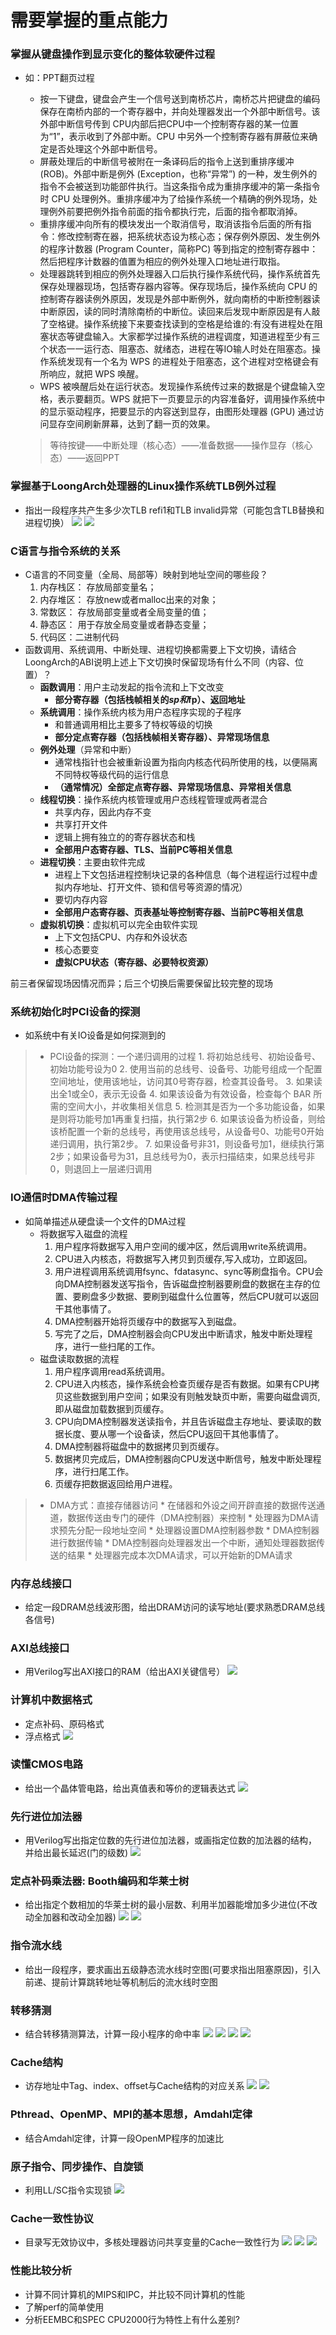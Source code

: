 # 需要掌握的重点能力
### 掌握从键盘操作到显示变化的整体软硬件过程
* 如：PPT翻页过程
    * 按一下键盘，键盘会产生一个信号送到南桥芯片，南桥芯片把键盘的编码保存在南桥内部的一个寄存器中，并向处理器发出一个外部中断信号。该外部中断信号传到 CPU内部后把CPU中一个控制寄存器的某一位置为“1”，表示收到了外部中断。CPU 中另外一个控制寄存器有屏蔽位来确定是否处理这个外部中断信号。
    * 屏蔽处理后的中断信号被附在一条译码后的指令上送到重排序缓冲 (ROB)。外部中断是例外 (Exception，也称“异常”) 的一种，发生例外的指令不会被送到功能部件执行。当这条指令成为重排序缓冲的第一条指令时 CPU 处理例外。重排序缓冲为了给操作系统一个精确的例外现场，处理例外前要把例外指令前面的指令都执行完，后面的指令都取消掉。
    * 重排序缓冲向所有的模块发出一个取消信号，取消该指令后面的所有指令：修改控制寄在器，把系统状态设为核心态；保存例外原因、发生例外的程序计数器 (Program Counter，简称PC) 等到指定的控制寄存器中：然后把程序计数器的值置为相应的例外处理入口地址进行取指。
    * 处理器跳转到相应的例外处理器入口后执行操作系统代码，操作系统首先保存处理器现场，包括寄存器内容等。保存现场后，操作系统向 CPU 的控制寄存器读例外原因，发现是外部中断例外，就向南桥的中断控制器读中断原因，读的同时清除南桥的中断位。读回来后发现中断原因是有人敲了空格键。操作系统接下来要查找读到的空格是给谁的:有没有进程处在阻塞状态等键盘输入。大家都学过操作系统的进程调度，知道进程至少有三个状态一一运行态、阻塞态、就绪态，进程在等IO输人时处在阻塞态。操作系统发现有一个名为 WPS 的进程处于阻塞态，这个进程对空格键会有所响应，就把 WPS 唤醒。
    * WPS 被唤醒后处在运行状态。发现操作系统传过来的数据是个键盘输入空格，表示要翻页。WPS 就把下一页要显示的内容准备好，调用操作系统中的显示驱动程序，把要显示的内容送到显存，由图形处理器 (GPU) 通过访问显存空间刷新屏幕，达到了翻一页的效果。
    
    > 等待按键——中断处理（核心态）——准备数据——操作显存（核心态）——返回PPT

### 掌握基于LoongArch处理器的Linux操作系统TLB例外过程
* 指出一段程序共产生多少次TLB refi1和TLB invalid异常（可能包含TLB替换和进程切换）
![](/pic/TLBQ.png)
![](/pic/TLBA.png)

### C语言与指令系统的关系
* C语言的不同变量（全局、局部等）映射到地址空间的哪些段？
    1. 内存栈区： 存放局部变量名；
    2. 内存堆区： 存放new或者malloc出来的对象；
    3. 常数区： 存放局部变量或者全局变量的值；
    4. 静态区： 用于存放全局变量或者静态变量；
    5. 代码区：二进制代码
* 函数调用、系统调用、中断处理、进程切换都需要上下文切换，请结合LoongArch的ABI说明上述上下文切换时保留现场有什么不同（内容、位置）？
    * **函数调用**：用户主动发起的指令流和上下文改变
        * **部分寄存器（包括栈帧相关的$sp和$fp）、返回地址**
    * **系统调用**：操作系统内核为用户态程序实现的子程序
        * 和普通调用相比主要多了特权等级的切换
        * **部分定点寄存器（包括栈帧相关寄存器）、异常现场信息**
    * **例外处理**（异常和中断）
        * 通常栈指针也会被重新设置为指向内核态代码所使用的栈，以便隔离不同特权等级代码的运行信息
        * **（通常情况）全部定点寄存器、异常现场信息、异常相关信息**
    * **线程切换**：操作系统内核管理或用户态线程管理或两者混合
        * 共享内存，因此内存不变
        * 共享打开文件
        * 逻辑上拥有独立的的寄存器状态和栈
        * **全部用户态寄存器、TLS、当前PC等相关信息**
    * **进程切换**：主要由软件完成
        * 进程上下文包括进程控制块记录的各种信息（每个进程运行过程中虚拟内存地址、打开文件、锁和信号等资源的情况）
        * 要切内存内容
        * **全部用户态寄存器、页表基址等控制寄存器、当前PC等相关信息**
    * **虚拟机切换**：虚拟机可以完全由软件实现
        * 上下文包括CPU、内存和外设状态
        * 核心态要变
        * **虚拟CPU状态（寄存器、必要特权资源）**

前三者保留现场因情况而异；后三个切换后需要保留比较完整的现场

### 系统初始化时PCI设备的探测
* 如系统中有关IO设备是如何探测到的
> * PCI设备的探测：一个递归调用的过程
    1. 将初始总线号、初始设备号、初始功能号设为0
    2. 使用当前的总线号、设备号、功能号组成一个配置空间地址，使用该地址，访问其0号寄存器，检查其设备号。
    3. 如果读出全1或全0，表示无设备
    4. 如果该设备为有效设备，检查每个 BAR 所需的空间大小，并收集相关信息
    5. 检测其是否为一个多功能设备，如果是则将功能号加1再重复扫描，执行第2步
    6. 如果该设备为桥设备，则给该桥配置一个新的总线号，再使用该总线号，从设备号0、功能号0开始递归调用，执行第2步。
    7. 如果设备号非31，则设备号加1，继续执行第2步；如果设备号为31，且总线号为0，表示扫描结束，如果总线号非0，则退回上一层递归调用

### IO通信时DMA传输过程
* 如简单描述从硬盘读一个文件的DMA过程
    * 将数据写入磁盘的流程
        1. 用户程序将数据写入用户空间的缓冲区，然后调用write系统调用。
        2. CPU进入内核态，将数据写入拷贝到页缓存,写入成功，立即返回。
        3. 用户进程调用系统调用fsync、fdatasync、sync等刷盘指令。CPU会向DMA控制器发送写指令，告诉磁盘控制器要刷盘的数据在主存的位置、要刷盘多少数据、要刷到磁盘什么位置等，然后CPU就可以返回干其他事情了。
        4. DMA控制器开始将页缓存中的数据写入到磁盘。
        5. 写完了之后，DMA控制器会向CPU发出中断请求，触发中断处理程序，进行一些扫尾的工作。
    * 磁盘读取数据的流程
        1. 用户程序调用read系统调用。
        2. CPU进入内核态，操作系统会检查页缓存是否有数据。如果有CPU拷贝这些数据到用户空间；如果没有则触发缺页中断，需要向磁盘调页,即从磁盘加载数据到页缓存。
        3. CPU向DMA控制器发送读指令，并且告诉磁盘主存地址、要读取的数据长度、要从哪一个设备读，然后CPU返回干其他事情了。
        4. DMA控制器将磁盘中的数据拷贝到页缓存。
        5. 数据拷贝完成后，DMA控制器向CPU发送中断信号，触发中断处理程序，进行扫尾工作。
        6. 页缓存把数据返回给用户进程。
        
> * DMA方式：直接存储器访问
    * 在储器和外设之间开辟直接的数据传送通道，数据传送由专门的硬件（DMA控制器）来控制
    * 处理器为DMA请求预先分配一段地址空间
    * 处理器设置DMA控制器参数
    * DMA控制器进行数据传输
    * DMA控制器向处理器发出一个中断，通知处理器数据传送的结果
    * 处理器完成本次DMA请求，可以开始新的DMA请求


### 内存总线接口
* 给定一段DRAM总线波形图，给出DRAM访问的读写地址(要求熟悉DRAM总线各信号)

### AXI总线接口
* 用Verilog写出AXI接口的RAM（给出AXI关键信号）
![](/pic/AXIQA.png)

### 计算机中数据格式
* 定点补码、原码格式
* 浮点格式
![](/pic/IEEEQA.png)
    
### 读懂CMOS电路
* 给出一个晶体管电路，给出真值表和等价的逻辑表达式
![](/pic/CMOSQA.png)

### 先行进位加法器
* 用Verilog写出指定位数的先行进位加法器，或画指定位数的加法器的结构，并给出最长延迟(门的级数)
![](/pic/先行进位QA.png)

### 定点补码乘法器: Booth编码和华莱士树
* 给出指定个数相加的华莱士树的最小层数、利用半加器能增加多少进位(不改动全加器和改动全加器)
![](/pic/华莱士树.png)
![](/pic/华莱士树2.png)

### 指令流水线
* 给出一段程序，要求画出五级静态流水线时空图(可要求指出阻塞原因)，引入前递、提前计算跳转地址等机制后的流水线时空图

### 转移猜测
* 结合转移猜测算法，计算一段小程序的命中率
![](/pic/BHTQ.png)
![](/pic/BHTA1.png)
![](/pic/BHTA2.png)
![](/pic/BHTA3.png)

### Cache结构
* 访存地址中Tag、index、offset与Cache结构的对应关系
![](/pic/CacheQ.png)
![](/pic/CacheA.png)

### Pthread、OpenMP、MPI的基本思想，Amdahl定律
* 结合Amdahl定律，计算一段OpenMP程序的加速比

### 原子指令、同步操作、自旋锁
* 利用LL/SC指令实现锁
![](/pic/LL-SCQA.png)

### Cache一致性协议
* 目录写无效协议中，多核处理器访问共享变量的Cache一致性行为
![](/pic/ESI1.png)
![](/pic/ESI2.png)
![](/pic/ESI3.png)

### 性能比较分析
* 计算不同计算机的MIPS和IPC，并比较不同计算机的性能
* 了解perf的简单使用
* 分析EEMBC和SPEC CPU2000行为特性上有什么差别?